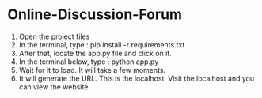 # Online-Discussion-Forum

1. Open the project files
2. In the terminal, type : pip install -r requirements.txt
3. After that, locate the app.py file and click on it.
4. In the terminal below, type : python app.py
5. Wait for it to load. It will take a few moments.
6. It will generate the URL. This is the localhost. Visit the localhost and you can view the website
